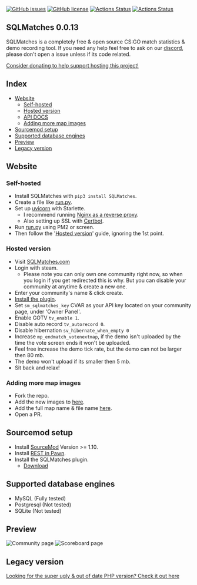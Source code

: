 [![GitHub issues](https://img.shields.io/github/issues/WardPearce/SQLMatches)](https://github.com/WardPearce/SQLMatches/issues)
[![GitHub license](https://img.shields.io/github/license/WardPearce/SQLMatches)](https://github.com/WardPearce/SQLMatches/blob/master/LICENSE)
[![Actions Status](https://github.com/WardPearce/SQLMatches/workflows/Website/badge.svg)](https://github.com/WardPearce/SQLMatches/actions)
[![Actions Status](https://github.com/WardPearce/SQLMatches/workflows/Plugins/badge.svg)](https://github.com/WardPearce/SQLMatches/actions)

## SQLMatches 0.0.13
SQLMatches is a completely free & open source CS:GO match statistics & demo recording tool. If you need any help feel free to ask on our [discord](https://discord.gg/guYFTjt), please don't open a issue unless if its code related.

[Consider donating to help support hosting this project!](https://www.patreon.com/wardweeb)

## Index
- [Website](#Website)
    - [Self-hosted](#self-hosted)
    - [Hosted version](#hosted-version)
    - [API DOCS](/website/README.md)
    - [Adding more map images](#adding-more-map-images)
- [Sourcemod setup](#sourcemod-setup)
- [Supported database engines](#supported-database-engines)
- [Preview](#Preview)
- [Legacy version](#legacy-version)

## Website
### Self-hosted
- Install SQLMatches with ``pip3 install SQLMatches``.
- Create a file like [run.py](/website/run.py).
- Set up [uvicorn](https://www.uvicorn.org/deployment/) with Starlette.
    - I recommend running [Nginx as a reverse proxy](http://www.uvicorn.org/deployment/#running-behind-nginx).
    - Also setting up SSL with [Certbot](https://certbot.eff.org/).
- Run [run.py](/website/run.py) using PM2 or screen.
- Then follow the '[Hosted version](#hosted-version)' guide, ignoring the 1st point.

### Hosted version
- Visit [SQLMatches.com](https://sqlmatches.com)
- Login with steam.
    - Please note you can only own one community right now, so when you login if you get redirected this is why. But you can disable your community at anytime & create a new one.
- Enter your community's name & click create.
- [Install the plugin](#sourcemod-setup).
- Set ``sm_sqlmatches_key`` CVAR as your API key located on your community page, under 'Owner Panel'.
- Enable GOTV ``tv_enable 1``.
- Disable auto record ``tv_autorecord 0``.
- Disable hibernation ``sv_hibernate_when_empty 0``
- Increase ``mp_endmatch_votenextmap``, if the demo isn't uploaded by the time the vote screen ends it won't be uploaded.
- Feel free increase the demo tick rate, but the demo can not be larger then 80 mb.
- The demo won't upload if its smaller then 5 mb.
- Sit back and relax!

### Adding more map images
- Fork the repo.
- Add the new images to [here](/website/SQLMatches/frontend/assets/img/maps).
- Add the full map name & file name [here](/website/SQLMatches/__init__.py#L46).
- Open a PR.

## Sourcemod setup
- Install [SourceMod](https://www.sourcemod.net/downloads.php?branch=stable) Version >= 1.10.
- Install [REST in Pawn](https://github.com/ErikMinekus/sm-ripext/releases).
- Install the SQLMatches plugin.
    - [Download](https://github.com/WardPearce/SQLMatches/suites/1308132528/artifacts/20621010)

## Supported database engines
- MySQL (Fully tested)
- Postgresql (Not tested)
- SQLite (Not tested)

## Preview
![Community page](https://i.imgur.com/3LRh2OK.png)
![Scoreboard page](https://i.imgur.com/8BQHUMS.png)

## Legacy version
[Looking for the super ugly & out of date PHP version? Check it out here](https://github.com/WardPearce/SQLMatches/tree/Legacy-PHP)
